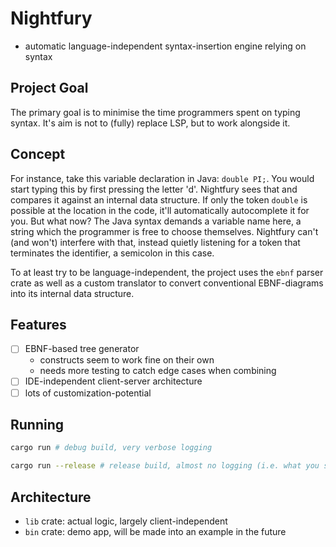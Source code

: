 # Nightfury

- automatic language-independent syntax-insertion engine relying on syntax

## Project Goal

The primary goal is to minimise the time programmers spent on typing syntax. It's aim is not to (fully) replace LSP, but to work alongside it.

## Concept

For instance, take this variable declaration in Java: `double PI;`.
You would start typing this by first pressing the letter 'd'. Nightfury sees that and compares it against an internal data structure. If only the token `double` is possible at the location in the code, it'll automatically autocomplete it for you. But what now? The Java syntax demands a variable name here, a string which the programmer is free to choose themselves. Nightfury can't (and won't) interfere with that, instead quietly listening for a token that terminates the identifier, a semicolon in this case.

To at least try to be language-independent, the project uses the `ebnf` parser crate as well as a custom translator to convert conventional EBNF-diagrams into its internal data structure.

## Features

- [ ] EBNF-based tree generator
  - constructs seem to work fine on their own
  - needs more testing to catch edge cases when combining
- [ ] IDE-independent client-server architecture
- [ ] lots of customization-potential

## Running

```sh
cargo run # debug build, very verbose logging
```

```sh
cargo run --release # release build, almost no logging (i.e. what you should use)
```

## Architecture

- `lib` crate: actual logic, largely client-independent
- `bin` crate: demo app, will be made into an example in the future

